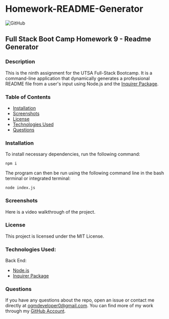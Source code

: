 # Homework-README-Generator
![GitHub](https://img.shields.io/github/license/ogmedina/Homework-README-Generator)

## Full Stack Boot Camp Homework 9 - Readme Generator

### Description
This is the ninth assignment for the UTSA Full-Stack Bootcamp. It is a command-line application that dynamically generates a professional README file from a user's input using Node.js and the [Inquirer Package](https://www.npmjs.com/package/inquirer).

### Table of Contents

* [Installation](#installation)
* [Screenshots](#screenshots)
* [License](#license)
* [Technologies Used](#technologies%20used)
* [Questions](#questions)

### Installation
To install necessary dependencies, run the following command:
```
npm i
```
The program can then be run using the following command line in the bash terminal or integrated terminal:
```
node index.js
```
### Screenshots 
Here is a video walkthrough of the project.

### License
This project is licensed under the MIT License. 

### Technologies Used:
Back End:
* [Node.js](https://nodejs.org/en/)
* [Inquirer Package](https://www.npmjs.com/package/inquirer)

### Questions
If you have any questions about the repo, open an issue or contact me directly at ogmdeveloper0@gmail.com. You can find more of my work through my [GitHub Account](https://github.com/ogmedina/).

